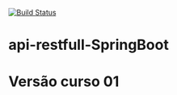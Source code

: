 [![Build Status](https://travis-ci.org/programmerms/api-restfull-SpringBoot.svg?branch=master)](https://travis-ci.org/programmerms/api-restfull-SpringBoot)
# api-restfull-SpringBoot

# Versão curso 01
 
